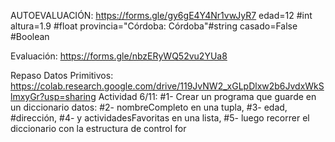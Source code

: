 AUTOEVALUACIÓN: https://forms.gle/gy6gE4Y4Nr1vwJyR7
edad=12 #int
altura=1.9 #float
provincia="Córdoba: Córdoba"#string
casado=False #Boolean



Evaluación: https://forms.gle/nbzERyWQ52vu2YUa8


Repaso Datos Primitivos: https://colab.research.google.com/drive/119JvNW2_xGLpDlxw2b6JvdxWkSlmxyGr?usp=sharing
Actividad 6/11:
#1- Crear un programa que guarde en un diccionario datos:
#2- nombreCompleto en una tupla,
#3- edad, 
#dirección,
#4- y actividadesFavoritas en una lista,
#5- luego recorrer el diccionario con la estructura de control for
